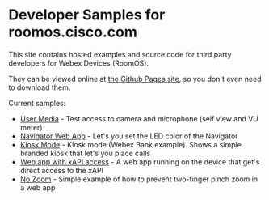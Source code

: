 # Developer Samples for roomos.cisco.com

This site contains hosted examples and source code for third party developers for Webex Devices (RoomOS).

They can be viewed online at [the Github Pages site](https://cisco-ce.github.io/roomos-samples/), so you don't even need to download them.

Current samples:

* [User Media](./usermedia) - Test access to camera and microphone (self view and VU meter)
* [Navigator Web App](./navigator/navigator-webapp/) - Let's you set the LED color of the Navigator
* [Kiosk Mode](./kiosk-example) - Kiosk mode (Webex Bank example). Shows a simple branded kiosk that let's you place calls
* [Web app with xAPI access](./webapp-with-xapi) - A web app running on the device that get's direct access to the xAPI
* [No Zoom](./no-zoom) - Simple example of how to prevent two-finger pinch zoom in a web app
